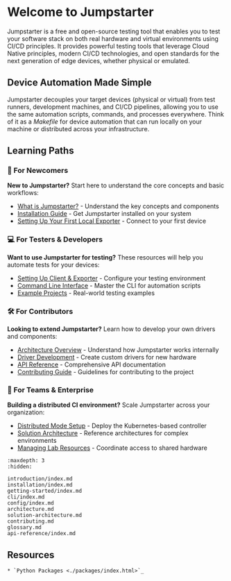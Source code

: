 # Welcome to Jumpstarter

Jumpstarter is a free and open-source testing tool that enables you to test your software stack on both real hardware and virtual environments using CI/CD principles. It provides powerful testing tools that leverage Cloud Native principles, modern CI/CD technologies, and open standards for the next generation of edge devices, whether physical or emulated.

## Device Automation Made Simple

Jumpstarter decouples your target devices (physical or virtual) from test runners, development machines, and CI/CD pipelines, allowing you to use the same automation scripts, commands, and processes everywhere. Think of it as a *Makefile* for device automation that can run locally on your machine or distributed across your infrastructure.

## Learning Paths

### 🔰 For Newcomers
**New to Jumpstarter?** Start here to understand the core concepts and basic workflows:
- [What is Jumpstarter?](introduction/index.md) - Understand the key concepts and components
- [Installation Guide](installation/index.md) - Get Jumpstarter installed on your system
- [Setting Up Your First Local Exporter](getting-started/setup-local-exporter.md) - Connect to your first device

### 💻 For Testers & Developers
**Want to use Jumpstarter for testing?** These resources will help you automate tests for your devices:
- [Setting Up Client & Exporter](getting-started/setup-exporter-client.md) - Configure your testing environment
- [Command Line Interface](cli/index.md) - Master the CLI for automation scripts
- [Example Projects](https://github.com/jumpstarter-dev/jumpstarter/tree/main/examples) - Real-world testing examples

### 🛠️ For Contributors
**Looking to extend Jumpstarter?** Learn how to develop your own drivers and components:
- [Architecture Overview](architecture.md) - Understand how Jumpstarter works internally
- [Driver Development](introduction/drivers.md) - Create custom drivers for new hardware
- [API Reference](api-reference/index.md) - Comprehensive API documentation
- [Contributing Guide](contributing.md) - Guidelines for contributing to the project

### 🏢 For Teams & Enterprise
**Building a distributed CI environment?** Scale Jumpstarter across your organization:
- [Distributed Mode Setup](installation/service/index.md) - Deploy the Kubernetes-based controller
- [Solution Architecture](solution-architecture.md) - Reference architectures for complex environments
- [Managing Lab Resources](introduction/service.md) - Coordinate access to shared hardware

```{toctree}
:maxdepth: 3
:hidden:

introduction/index.md
installation/index.md
getting-started/index.md
cli/index.md
config/index.md
architecture.md
solution-architecture.md
contributing.md
glossary.md
api-reference/index.md
```

## Resources

```{eval-rst}
* `Python Packages <./packages/index.html>`_
```
